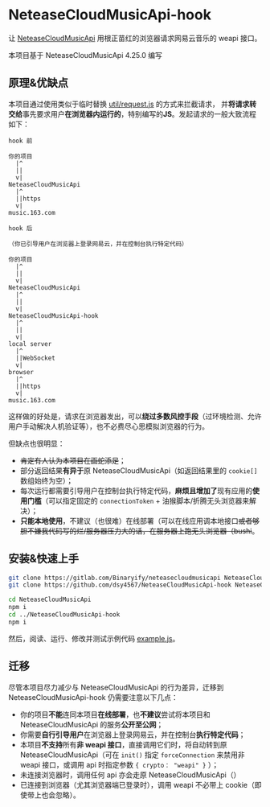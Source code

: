 # NeteaseCloudMusicApi-hook

让 [NeteaseCloudMusicApi](https://gitlab.com/Binaryify/neteasecloudmusicapi) 用根正苗红的浏览器请求网易云音乐的 weapi 接口。

本项目基于 NeteaseCloudMusicApi 4.25.0 编写


## 原理&优缺点

本项目通过使用类似于临时替换 [util/request.js](https://gitlab.com/Binaryify/neteasecloudmusicapi/-/blob/main/util/request.js) 的方式来拦截请求，
并**将请求转交给**事先要求用户**在浏览器内运行的**，特别编写的**JS**。发起请求的一般大致流程如下：

```
hook 前

你的项目
  |^
  ||
  v|
NeteaseCloudMusicApi
  |^
  ||https
  v|
music.163.com
```

```
hook 后

（你已引导用户在浏览器上登录网易云，并在控制台执行特定代码）

你的项目
  |^
  ||
  v|
NeteaseCloudMusicApi
  |^
  ||
  v|
NeteaseCloudMusicApi-hook
  |^
  ||
  v|
local server
  |^
  ||WebSocket
  v|
browser
  |^
  ||https
  v|
music.163.com
```

这样做的好处是，请求在浏览器发出，可以**绕过多数风控手段**（过环境检测、允许用户手动解决人机验证等），也不必费尽心思模拟浏览器的行为。

但缺点也很明显：
- ~~肯定有人认为本项目在画蛇添足~~；
- 部分返回结果**有异于**原 NeteaseCloudMusicApi（如返回结果里的 `cookie[]` 数组始终为空）；
- 每次运行都需要引导用户在控制台执行特定代码，**麻烦且增加了**现有应用的**使用门槛**（可以指定固定的 `connectionToken` + 油猴脚本/折腾无头浏览器来解决）；
- **只能本地使用**，不建议（也很难）在线部署（可以在线应用调本地接口~~或者够胆不嫌我代码写的烂/服务器压力大的话，在服务器上跑无头浏览器（bushi~~。


## 安装&快速上手

```bash
git clone https://gitlab.com/Binaryify/neteasecloudmusicapi NeteaseCloudMusicApi
git clone https://github.com/dsy4567/NeteaseCloudMusicApi-hook NeteaseCloudMusicApi-hook

cd NeteaseCloudMusicApi
npm i
cd ../NeteaseCloudMusicApi-hook
npm i
```

然后，阅读、运行、修改并测试示例代码 [example.js](./example.js)。



## 迁移

尽管本项目尽力减少与 NeteaseCloudMusicApi 的行为差异，迁移到 NeteaseCloudMusicApi-hook 仍需要注意以下几点：

- 你的项目**不能**连同本项目**在线部署**，也**不建议**尝试将本项目和 NeteaseCloudMusicApi 的服务**公开至公网**；
- 你需要**自行引导用户**在浏览器上登录网易云，并在控制台**执行特定代码**；
- 本项目**不支持**所有**非 weapi 接口**，直接调用它们时，将自动转到原 NeteaseCloudMusicApi（可在 `init()` 指定 `forceConnection` 来禁用非 weapi 接口，或调用 api 时指定参数 `{ crypto： "weapi" }` ）；
- 未连接浏览器时，调用任何 api 亦会走原 NeteaseCloudMusicApi（）
- 已连接到浏览器（尤其浏览器端已登录时），调用 weapi 不必带上 cookie（即使带上也会忽略）。
